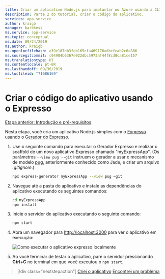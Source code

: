 ```yaml
---
title: Criar um aplicativo Node.js para implantar no Azure usando a CLI do Azure
description: Parte 2 do tutorial, criar o código do aplicativo.
services: app-service
author: kraigb
manager: barbkess
ms.service: app-service
ms.topic: conceptual
ms.date: 09/24/2019
ms.author: kraigb
ms.openlocfilehash: a39e187db3feb165cfa469176adbcfcab2c6a886
ms.sourcegitcommit: c04984b6367e922dbc5973af44f8cd0ca81ce157
ms.translationtype: HT
ms.contentlocale: pt-BR
ms.lasthandoff: 09/30/2019
ms.locfileid: "71686169"
---
```

# <a name="create-the-app-code-using-express"></a>Criar o código do aplicativo usando o Expresso

[Etapa anterior: Introdução e pré-requisitos](tutorial-vscode-azure-cli-node-01.md)

Nesta etapa, você cria um aplicativo Node.js simples com o [Expresso](https://www.expressjs.com) usando o [Gerador do Expresso](https://expressjs.com/en/starter/generator.html).

1. Use o seguinte comando para executar o Gerador Expresso e realizar o scaffold de um novo aplicativo Expresso chamado "myExpressApp". (Os parâmetros `--view pug --git` instruem o gerador a usar o mecanismo de modelo [pug](https://pugjs.org/api/getting-started.html), anteriormente conhecido como Jade, e criar um arquivo *.gitignore*.)

    ```bash
    npx express-generator myExpressApp --view pug –git
    ```

1. Navegue até a pasta do aplicativo e instale as dependências do aplicativo executando os seguintes comandos:

    ```bash
    cd myExpressApp
    npm install
    ```

1. Inicie o servidor do aplicativo executando o seguinte comando:

    ```bash
    npm start
    ```

1. Abra um navegador para [http://localhost:3000](http://localhost:3000) para ver o aplicativo em execução:

    ![Como executar o aplicativo expresso localmente](media/azure-cli/local-app.png)

1. Ao você terminar de testar o aplicativo, pare o servidor pressionando **Ctrl**+**C** no terminal em que você executou o `npm start`.

> [!div class="nextstepaction"]
> [Criei o aplicativo](tutorial-vscode-azure-cli-node-03.md) [Encontrei um problema](https://www.research.net/r/PWZWZ52?tutorial=node-deployment&step=express)
